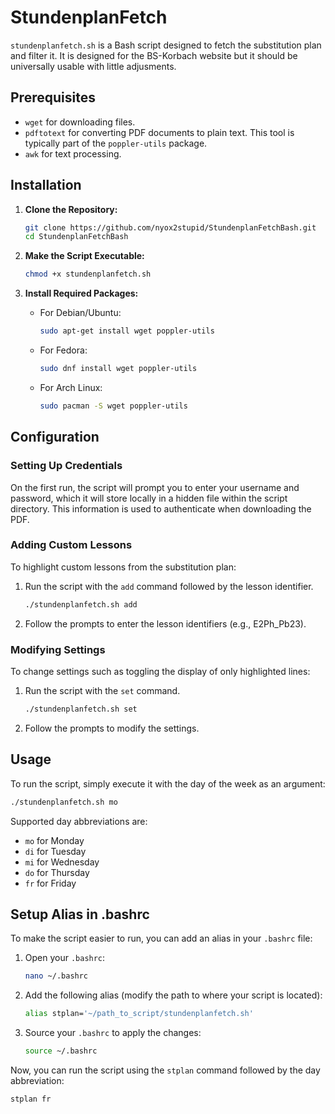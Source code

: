 # StundenplanFetch

`stundenplanfetch.sh` is a Bash script designed to fetch the substitution plan and filter it. It is designed for the BS-Korbach website but it should be universally usable with little adjusments.

## Prerequisites

- `wget` for downloading files.
- `pdftotext` for converting PDF documents to plain text. This tool is typically part of the `poppler-utils` package.
- `awk` for text processing.

## Installation

1. **Clone the Repository:**
   ```bash
   git clone https://github.com/nyox2stupid/StundenplanFetchBash.git
   cd StundenplanFetchBash
   ```

2. **Make the Script Executable:**
   ```bash
   chmod +x stundenplanfetch.sh
   ```

3. **Install Required Packages:**
   - For Debian/Ubuntu:
     ```bash
     sudo apt-get install wget poppler-utils
     ```
   - For Fedora:
     ```bash
     sudo dnf install wget poppler-utils
     ```
   - For Arch Linux:
     ```bash
     sudo pacman -S wget poppler-utils
     ```

## Configuration

### Setting Up Credentials

On the first run, the script will prompt you to enter your username and password, which it will store locally in a hidden file within the script directory. This information is used to authenticate when downloading the PDF.

### Adding Custom Lessons

To highlight custom lessons from the substitution plan:
1. Run the script with the `add` command followed by the lesson identifier.
   ```bash
   ./stundenplanfetch.sh add
   ```
2. Follow the prompts to enter the lesson identifiers (e.g., E2Ph_Pb23).

### Modifying Settings

To change settings such as toggling the display of only highlighted lines:
1. Run the script with the `set` command.
   ```bash
   ./stundenplanfetch.sh set
   ```
2. Follow the prompts to modify the settings.

## Usage

To run the script, simply execute it with the day of the week as an argument:
```bash
./stundenplanfetch.sh mo
```

Supported day abbreviations are:
- `mo` for Monday
- `di` for Tuesday
- `mi` for Wednesday
- `do` for Thursday
- `fr` for Friday

## Setup Alias in .bashrc

To make the script easier to run, you can add an alias in your `.bashrc` file:
1. Open your `.bashrc`:
   ```bash
   nano ~/.bashrc
   ```
2. Add the following alias (modify the path to where your script is located):
   ```bash
   alias stplan='~/path_to_script/stundenplanfetch.sh'
   ```
3. Source your `.bashrc` to apply the changes:
   ```bash
   source ~/.bashrc
   ```

Now, you can run the script using the `stplan` command followed by the day abbreviation:
```bash
stplan fr
```

